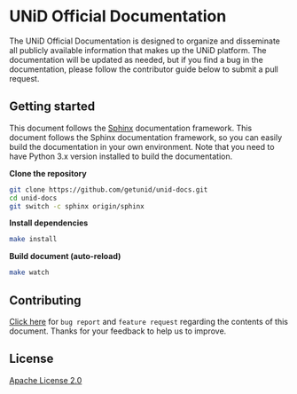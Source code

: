 # UNiD Official Documentation

The UNiD Official Documentation is designed to organize and disseminate all publicly available information that makes up the UNiD platform. The documentation will be updated as needed, but if you find a bug in the documentation, please follow the contributor guide below to submit a pull request.

## Getting started

This document follows the [Sphinx](https://www.sphinx-doc.org) documentation framework. This document follows the Sphinx documentation framework, so you can easily build the documentation in your own environment. Note that you need to have Python 3.x version installed to build the documentation.

**Clone the repository**
```bash
git clone https://github.com/getunid/unid-docs.git
cd unid-docs
git switch -c sphinx origin/sphinx
```

**Install dependencies**
```bash
make install
```

**Build document (auto-reload)**
```bash
make watch
```

## Contributing

[Click here](https://github.com/getunid/unid-docs/issues/new/choose) for `bug report` and `feature request` regarding the contents of this document. Thanks for your feedback to help us to improve.

## License

[Apache License 2.0](LICENSE)

